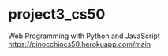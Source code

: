 # project3_cs50

Web Programming with Python and JavaScript
https://pinocchiocs50.herokuapp.com/main

